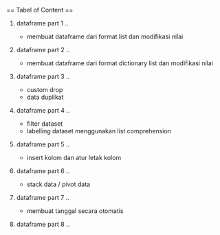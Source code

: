 == Tabel of Content ==

1. dataframe part 1 ..
   - membuat dataframe dari format list dan modifikasi nilai

2. dataframe part 2 ..
   - membuat dataframe dari format dictionary list dan modifikasi nilai

3. dataframe part 3 ..
   - custom drop
   - data duplikat

4. dataframe part 4 .. 
   - filter dataset
   - labelling dataset menggunakan list comprehension

5. dataframe part 5 ..
   - insert kolom dan atur letak kolom

6. dataframe part 6 ..
   - stack data / pivot data

7. dataframe part 7 ..
   - membuat tanggal secara otomatis

8. dataframe part 8 ..
